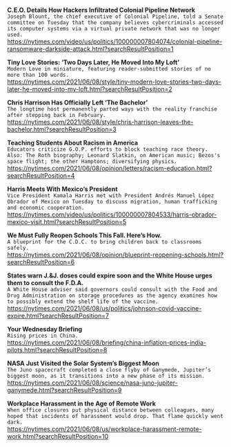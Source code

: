 **C.E.O. Details How Hackers Infiltrated Colonial Pipeline Network**\
`Joseph Blount, the chief executive of Colonial Pipeline, told a Senate committee on Tuesday that the company believes cybercriminals accessed its computer systems via a virtual private network that was no longer used.`\
https://nytimes.com/video/us/politics/100000007804074/colonial-pipeline-ransomware-darkside-attack.html?searchResultPosition=1

**Tiny Love Stories: ‘Two Days Later, He Moved Into My Loft’**\
`Modern Love in miniature, featuring reader-submitted stories of no more than 100 words.`\
https://nytimes.com/2021/06/08/style/tiny-modern-love-stories-two-days-later-he-moved-into-my-loft.html?searchResultPosition=2

**Chris Harrison Has Officially Left ‘The Bachelor’**\
`The longtime host permanently parted ways with the reality franchise after stepping back in February.`\
https://nytimes.com/2021/06/08/style/chris-harrison-leaves-the-bachelor.html?searchResultPosition=3

**Teaching Students About Racism in America**\
`Educators criticize G.O.P. efforts to block teaching race theory. Also: The Roth biography; Leonard Slatkin, on American music; Bezos's space flight; the other Hamptons; diversifying physics.`\
https://nytimes.com/2021/06/08/opinion/letters/racism-education.html?searchResultPosition=4

**Harris Meets With Mexico’s President**\
`Vice President Kamala Harris met with President Andrés Manuel López Obrador of Mexico on Tuesday to discuss migration, human trafficking and economic cooperation.`\
https://nytimes.com/video/us/politics/100000007804533/harris-obrador-mexico-visit.html?searchResultPosition=5

**We Must Fully Reopen Schools This Fall. Here’s How.**\
`A blueprint for the C.D.C. to bring children back to classrooms safely.`\
https://nytimes.com/2021/06/08/opinion/blueprint-reopening-schools.html?searchResultPosition=6

**States warn J.&J. doses could expire soon and the White House urges them to consult the F.D.A.**\
`A White House adviser said governors could consult with the Food and Drug Administration on storage procedures as the agency examines how to possibly extend the shelf life of the vaccine.`\
https://nytimes.com/2021/06/08/us/politics/johnson-covid-vaccine-expire.html?searchResultPosition=7

**Your Wednesday Briefing**\
`Rising prices in China.`\
https://nytimes.com/2021/06/08/briefing/china-inflation-prices-india-pilots.html?searchResultPosition=8

**NASA Just Visited the Solar System’s Biggest Moon**\
`The Juno spacecraft completed a close flyby of Ganymede, Jupiter’s biggest moon, as it transitions into a new phase of its mission.`\
https://nytimes.com/2021/06/08/science/nasa-juno-jupiter-ganymede.html?searchResultPosition=9

**Workplace Harassment in the Age of Remote Work**\
`When office closures put physical distance between colleagues, many hoped that incidents of harassment would drop. That flame quickly went dark.`\
https://nytimes.com/2021/06/08/us/workplace-harassment-remote-work.html?searchResultPosition=10

